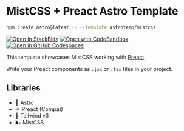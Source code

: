# MistCSS + Preact Astro Template

```sh
npm create astro@latest -- --template astrotemp/mistcss
```

[![Open in StackBlitz](https://developer.stackblitz.com/img/open_in_stackblitz.svg)](https://stackblitz.com/github/astrotemp/mistcss)
[![Open with CodeSandbox](https://assets.codesandbox.io/github/button-edit-lime.svg)](https://codesandbox.io/p/sandbox/github/astrotemp/mistcss)
[![Open in GitHub Codespaces](https://github.com/codespaces/badge.svg)](https://codespaces.new/astrotemp/mistcss)

This template showcases MistCSS working with [Preact](https://preactjs.com).

Write your Preact components as `.jsx` or `.tsx` files in your project.

## Libraries
- 🚀 Astro
- ⚛️ Preact (Compat)
- 🌊 Tailwind v3
- 🌬️ MistCSS
